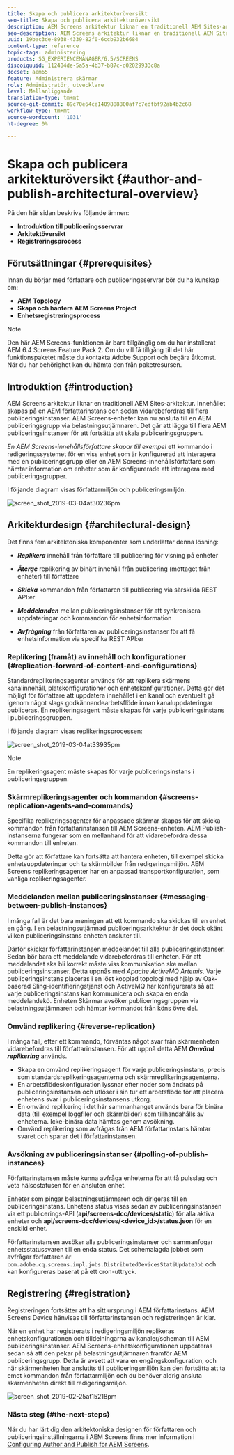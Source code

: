 ```yaml
---
title: Skapa och publicera arkitekturöversikt
seo-title: Skapa och publicera arkitekturöversikt
description: AEM Screens arkitektur liknar en traditionell AEM Sites-arkitektur. Innehållet skapas på en AEM författarinstans och sedan vidarebefordras till flera publiceringsinstanser. Följ den här sidan om du vill veta mer om författare och publicera en översikt över arkitekturen.
seo-description: AEM Screens arkitektur liknar en traditionell AEM Sites-arkitektur. Innehållet skapas på en AEM författarinstans och sedan vidarebefordras till flera publiceringsinstanser. Följ den här sidan om du vill veta mer om författare och publicera en översikt över arkitekturen.
uuid: 19bac3de-8938-4339-82f0-6ccb932b6684
content-type: reference
topic-tags: administering
products: SG_EXPERIENCEMANAGER/6.5/SCREENS
discoiquuid: 112404de-5a5a-4b37-b87c-d02029933c8a
docset: aem65
feature: Administrera skärmar
role: Administratör, utvecklare
level: Mellanliggande
translation-type: tm+mt
source-git-commit: 89c70e64ce1409888800af7c7edfbf92ab4b2c68
workflow-type: tm+mt
source-wordcount: '1031'
ht-degree: 0%

---
```



# Skapa och publicera arkitekturöversikt {#author-and-publish-architectural-overview}

På den här sidan beskrivs följande ämnen:

* **Introduktion till publiceringsservrar**
* **Arkitektöversikt**
* **Registreringsprocess**

## Förutsättningar {#prerequisites}

Innan du börjar med författare och publiceringsservrar bör du ha kunskap om:

* **AEM Topology**
* **Skapa och hantera AEM Screens Project**
* **Enhetsregistreringsprocess**

>[!NOTE]
>
>Den här AEM Screens-funktionen är bara tillgänglig om du har installerat AEM 6.4 Screens Feature Pack 2. Om du vill få tillgång till det här funktionspaketet måste du kontakta Adobe Support och begära åtkomst. När du har behörighet kan du hämta den från paketresursen.

## Introduktion {#introduction}

AEM Screens arkitektur liknar en traditionell AEM Sites-arkitektur. Innehållet skapas på en AEM författarinstans och sedan vidarebefordras till flera publiceringsinstanser. AEM Screens-enheter kan nu ansluta till en AEM publiceringsgrupp via belastningsutjämnaren. Det går att lägga till flera AEM publiceringsinstanser för att fortsätta att skala publiceringsgruppen.

*En AEM Screens-innehållsförfattare skapar till exempel* ett kommando i redigeringssystemet för en viss enhet som är konfigurerad att interagera med en publiceringsgrupp eller en AEM Screens-innehållsförfattare som hämtar information om enheter som är konfigurerade att interagera med publiceringsgrupper.

I följande diagram visas författarmiljön och publiceringsmiljön.

![screen_shot_2019-03-04at30236pm](assets/screen_shot_2019-03-04at30236pm.png)

## Arkitekturdesign {#architectural-design}

Det finns fem arkitektoniska komponenter som underlättar denna lösning:

* ***Replikera*** innehåll från författare till publicering för visning på enheter

* ***Återge*** replikering av binärt innehåll från publicering (mottaget från enheter) till författare
* ***Skicka*** kommandon från författaren till publicering via särskilda REST API:er
* ***Meddelanden*** mellan publiceringsinstanser för att synkronisera uppdateringar och kommandon för enhetsinformation
* ***Avfrågning*** från författaren av publiceringsinstanser för att få enhetsinformation via specifika REST API:er

### Replikering (framåt) av innehåll och konfigurationer {#replication-forward-of-content-and-configurations}

Standardreplikeringsagenter används för att replikera skärmens kanalinnehåll, platskonfigurationer och enhetskonfigurationer. Detta gör det möjligt för författare att uppdatera innehållet i en kanal och eventuellt gå igenom något slags godkännandearbetsflöde innan kanaluppdateringar publiceras. En replikeringsagent måste skapas för varje publiceringsinstans i publiceringsgruppen.

I följande diagram visas replikeringsprocessen:

![screen_shot_2019-03-04at33935pm](assets/screen_shot_2019-03-04at33935pm.png)

>[!NOTE]
>
>En replikeringsagent måste skapas för varje publiceringsinstans i publiceringsgruppen.

### Skärmreplikeringsagenter och kommandon {#screens-replication-agents-and-commands}

Specifika replikeringsagenter för anpassade skärmar skapas för att skicka kommandon från författarinstansen till AEM Screens-enheten. AEM Publish-instanserna fungerar som en mellanhand för att vidarebefordra dessa kommandon till enheten.

Detta gör att författare kan fortsätta att hantera enheten, till exempel skicka enhetsuppdateringar och ta skärmbilder från redigeringsmiljön. AEM Screens replikeringsagenter har en anpassad transportkonfiguration, som vanliga replikeringsagenter.

### Meddelanden mellan publiceringsinstanser {#messaging-between-publish-instances}

I många fall är det bara meningen att ett kommando ska skickas till en enhet en gång. I en belastningsutjämnad publiceringsarkitektur är det dock okänt vilken publiceringsinstans enheten ansluter till.

Därför skickar författarinstansen meddelandet till alla publiceringsinstanser. Sedan bör bara ett meddelande vidarebefordras till enheten. För att meddelandet ska bli korrekt måste viss kommunikation ske mellan publiceringsinstanser. Detta uppnås med *Apache ActiveMQ Artemis*. Varje publiceringsinstans placeras i en löst kopplad topologi med hjälp av Oak-baserad Sling-identifieringstjänst och ActiveMQ har konfigurerats så att varje publiceringsinstans kan kommunicera och skapa en enda meddelandekö. Enheten Skärmar avsöker publiceringsgruppen via belastningsutjämnaren och hämtar kommandot från köns övre del.

### Omvänd replikering {#reverse-replication}

I många fall, efter ett kommando, förväntas något svar från skärmenheten vidarebefordras till författarinstansen. För att uppnå detta AEM ***Omvänd replikering*** används.

* Skapa en omvänd replikeringsagent för varje publiceringsinstans, precis som standardsreplikeringsagenterna och skärmreplikeringsagenterna.
* En arbetsflödeskonfiguration lyssnar efter noder som ändrats på publiceringsinstansen och utlöser i sin tur ett arbetsflöde för att placera enhetens svar i publiceringsinstansens utkorg.
* En omvänd replikering i det här sammanhanget används bara för binära data (till exempel loggfiler och skärmbilder) som tillhandahålls av enheterna. Icke-binära data hämtas genom avsökning.
* Omvänd replikering som avfrågas från AEM författarinstans hämtar svaret och sparar det i författarinstansen.

### Avsökning av publiceringsinstanser {#polling-of-publish-instances}

Författarinstansen måste kunna avfråga enheterna för att få pulsslag och veta hälsostatusen för en ansluten enhet.

Enheter som pingar belastningsutjämnaren och dirigeras till en publiceringsinstans. Enhetens status visas sedan av publiceringsinstansen via ett publicerings-API (**api/screens-dcc/devices/static**) för alla aktiva enheter och **api/screens-dcc/devices/&lt;device_id>/status.json** för en enskild enhet.

Författarinstansen avsöker alla publiceringsinstanser och sammanfogar enhetsstatussvaren till en enda status. Det schemalagda jobbet som avfrågar författaren är `com.adobe.cq.screens.impl.jobs.DistributedDevicesStatiUpdateJob` och kan konfigureras baserat på ett cron-uttryck.

## Registrering {#registration}

Registreringen fortsätter att ha sitt ursprung i AEM författarinstans. AEM Screens Device hänvisas till författarinstansen och registreringen är klar.

När en enhet har registrerats i redigeringsmiljön replikeras enhetskonfigurationen och tilldelningarna av kanaler/scheman till AEM publiceringsinstanser. AEM Screens-enhetskonfigurationen uppdateras sedan så att den pekar på belastningsutjämnaren framför AEM publiceringsgrupp. Detta är avsett att vara en engångskonfiguration, och när skärmenheten har anslutits till publiceringsmiljön kan den fortsätta att ta emot kommandon från författarmiljön och du behöver aldrig ansluta skärmenheten direkt till redigeringsmiljön.

![screen_shot_2019-02-25at15218pm](assets/screen_shot_2019-02-25at15218pm.png)

### Nästa steg {#the-next-steps}

När du har lärt dig den arkitektoniska designen för författaren och publiceringsinställningarna i AEM Screens finns mer information i [Configuring Author and Publish for AEM Screens](author-and-publish.md).
